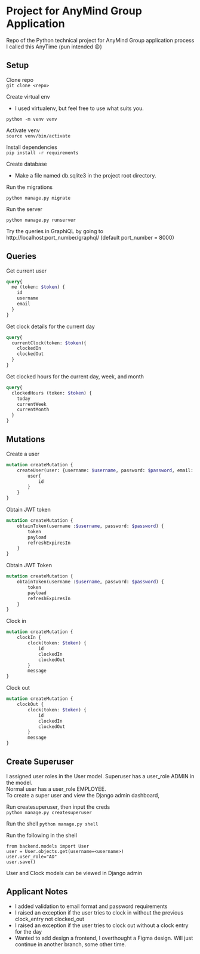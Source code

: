 # Project for AnyMind Group Application

Repo of the Python technical project for AnyMind Group application process \
I called this AnyTime (pun intended 😉)

## Setup

Clone repo\
`git clone <repo>`

Create virtual env

- I used virtualenv, but feel free to use what suits you.

`python -m venv venv`

Activate venv\
`source venv/bin/activate`

Install dependencies\
`pip install -r requirements`

Create database

- Make a file named db.sqlite3 in the project root directory.

Run the migrations

`python manage.py migrate`

Run the server

`python manage.py runserver`


Try the queries in GraphiQL by going to http://localhost:port_number/graphql/ (default port_number = 8000)
## Queries

Get current user

```graphql
query{
  me (token: $token) {
    id
    username
    email
  }
}
```

Get clock details for the current day

```graphql
query{
  currentClock(token: $token){
    clockedIn
    clockedOut
  }
}
```

Get clocked hours for the current day, week, and month

```graphql
query{
  clockedHours (token: $token) {
    today
    currentWeek
    currentMonth
  }
}
```

## Mutations

Create a user

```graphql
mutation createMutation {
    createUser(user: {username: $username, password: $password, email: $email}) {
        user{
            id
        } 
    }
}

```
Obtain JWT token
```graphql
mutation createMutation {
    obtainToken(username :$username, password: $password) {
        token
        payload
        refreshExpiresIn
    }
}
```
Obtain JWT Token
```graphql
mutation createMutation {
    obtainToken(username :$username, password: $password) {
        token
        payload
        refreshExpiresIn
    }
}
```
Clock in
```graphql
mutation createMutation {
 	clockIn {
        clock(token: $token) {
            id
            clockedIn
            clockedOut
        }
        message
}
```
Clock out
```graphql
mutation createMutation {
 	clockOut {
        clock(token: $token) {
            id
            clockedIn
            clockedOut
        }
        message
}
```

## Create Superuser
I assigned user roles in the User model. Superuser has a user_role ADMIN in the model.\
Normal user has a user_role EMPLOYEE.\
To create a super user and view the Django admin dashboard,

Run createsuperuser, then input the creds\
`python manage.py createsuperuser`

Run the shell
`python manage.py shell`

Run the following in the shell
```ipython
from backend.models import User
user = User.objects.get(username=<username>)
user.user_role="AD"
user.save()
```

User and Clock models can be viewed in Django admin

## Applicant Notes
- I added validation to email format and password requirements
- I raised an exception if the user tries to clock in without the previous clock_entry not clocked_out
- I raised an exception if the user tries to clock out without a clock entry for the day
- Wanted to add design a frontend, I overthought a Figma design. Will just continue in another branch, some other time.
